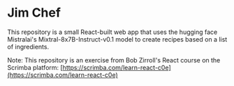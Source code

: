 # Jim Chef

This repository is a small React-built web app that uses the hugging face Mistralai's Mixtral-8x7B-Instruct-v0.1 model to create recipes based on a list of ingredients.

Note: This repository is an exercise from Bob Zirroll's React course on the Scrimba platform: [https://scrimba.com/learn-react-c0e](https://scrimba.com/learn-react-c0e)

